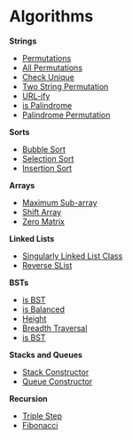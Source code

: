 # Algorithms

__Strings__
* [Permutations](https://github.com/Ziyal/Algorithms/blob/master/permutations.js)
* [All Permutations](https://github.com/Ziyal/Algorithms/blob/master/allPermutations.js)
* [Check Unique](https://github.com/Ziyal/Algorithms/blob/master/checkUnique.js)
* [Two String Permutation](https://github.com/Ziyal/Algorithms/blob/master/twoStringPermutation.js)
* [URL-ify](https://github.com/Ziyal/Algorithms/blob/master/isBst.js)
* [is Palindrome](https://github.com/Ziyal/Algorithms/blob/master/isPalindrome.js)
* [Palindrome Permutation](https://github.com/Ziyal/Algorithms/blob/master/palindromPermutation.js)

__Sorts__
* [Bubble Sort](https://github.com/Ziyal/Algorithms/blob/master/bubbleStort.js)
* [Selection Sort](https://github.com/Ziyal/Algorithms/blob/master/selectionSort.js)
* [Insertion Sort](https://github.com/Ziyal/Algorithms/blob/master/insertionSort.js)

__Arrays__
* [Maximum Sub-array](https://github.com/Ziyal/Algorithms/blob/master/maximumSubArray.js)
* [Shift Array](https://github.com/Ziyal/Algorithms/blob/master/shiftArray.js)
* [Zero Matrix](https://github.com/Ziyal/Algorithms/blob/master/zeroMatrix.js)

__Linked Lists__
* [Singularly Linked List Class](https://github.com/Ziyal/Algorithms/blob/master/SListClass.js)
* [Reverse SList](https://github.com/Ziyal/Algorithms/blob/master/reverseSList.js)

__BSTs__
* [is BST](https://github.com/Ziyal/Algorithms/blob/master/isBst.js)
* [is Balanced](https://github.com/Ziyal/Algorithms/blob/master/isBalanced.js)
* [Height](https://github.com/Ziyal/Algorithms/blob/master/bstHeight.js)
* [Breadth Traversal](https://github.com/Ziyal/Algorithms/blob/master/breadthTraversal.js)
* [is BST](https://github.com/Ziyal/Algorithms/blob/master/isBst.js)

__Stacks and Queues__
* [Stack Constructor](https://github.com/Ziyal/Algorithms/blob/master/stacks.js)
* [Queue Constructor](https://github.com/Ziyal/Algorithms/blob/master/queues.js)

__Recursion__
* [Triple Step](https://github.com/Ziyal/Algorithms/blob/master/tripleStep.js)
* [Fibonacci](https://github.com/Ziyal/Algorithms/blob/master/fibonacci.js)
